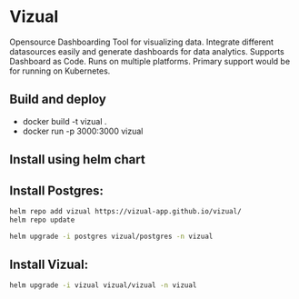 # Vizual
Opensource Dashboarding Tool for visualizing data. Integrate different datasources easily and generate dashboards for data analytics. Supports Dashboard as Code. Runs on multiple platforms. Primary support would be for running on Kubernetes. 

## Build and deploy
- docker build -t vizual .
- docker run -p 3000:3000 vizual


## Install using helm chart

## Install Postgres:

```bash
helm repo add vizual https://vizual-app.github.io/vizual/
helm repo update

helm upgrade -i postgres vizual/postgres -n vizual
```

## Install Vizual:
```bash
helm upgrade -i vizual vizual/vizual -n vizual
```
